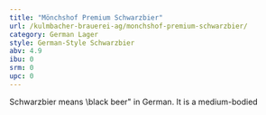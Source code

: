 ```yaml
---
title: "Mönchshof Premium Schwarzbier"
url: /kulmbacher-brauerei-ag/monchshof-premium-schwarzbier/
category: German Lager
style: German-Style Schwarzbier
abv: 4.9
ibu: 0
srm: 0
upc: 0
---
```

Schwarzbier means \black beer\" in German. It is a medium-bodied
